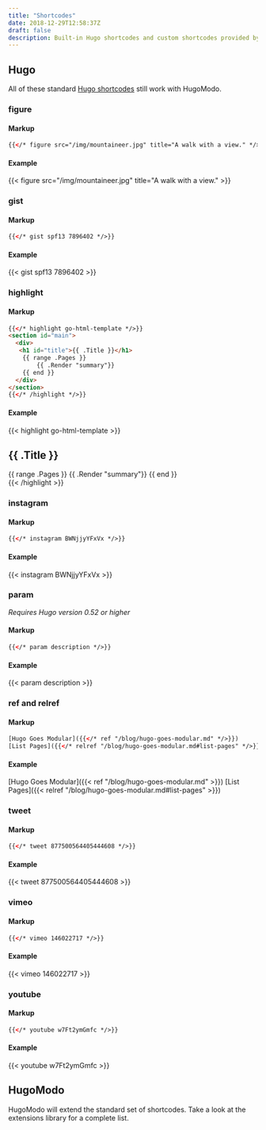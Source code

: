 ```yaml
---
title: "Shortcodes"
date: 2018-12-29T12:58:37Z
draft: false
description: Built-in Hugo shortcodes and custom shortcodes provided by HugoModo.
---
```


## Hugo

All of these standard [Hugo shortcodes](https://gohugo.io/content-management/shortcodes/) still work with HugoModo.

### figure

#### Markup

``` html
{{</* figure src="/img/mountaineer.jpg" title="A walk with a view." */>}}
```

#### Example

{{< figure src="/img/mountaineer.jpg" title="A walk with a view." >}}

### gist

#### Markup

``` html
{{</* gist spf13 7896402 */>}}
```

#### Example

{{< gist spf13 7896402 >}}

### highlight

#### Markup

``` html
{{</* highlight go-html-template */>}}
<section id="main">
  <div>
   <h1 id="title">{{ .Title }}</h1>
    {{ range .Pages }}
        {{ .Render "summary"}}
    {{ end }}
  </div>
</section>
{{</* /highlight */>}}
```

#### Example

{{< highlight go-html-template >}}
<section id="main">
  <div>
   <h1 id="title">{{ .Title }}</h1>
    {{ range .Pages }}
        {{ .Render "summary"}}
    {{ end }}
  </div>
</section>
{{< /highlight >}}

### instagram

#### Markup

``` html
{{</* instagram BWNjjyYFxVx */>}}
```

#### Example

{{< instagram BWNjjyYFxVx >}}

### param

*Requires Hugo version 0.52 or higher*

#### Markup

``` html
{{</* param description */>}}
```

#### Example

{{< param description >}}

### ref and relref

#### Markup

``` html
[Hugo Goes Modular]({{</* ref "/blog/hugo-goes-modular.md" */>}})
[List Pages]({{</* relref "/blog/hugo-goes-modular.md#list-pages" */>}})
```

#### Example

[Hugo Goes Modular]({{< ref "/blog/hugo-goes-modular.md" >}})
[List Pages]({{< relref "/blog/hugo-goes-modular.md#list-pages" >}})

### tweet

#### Markup

``` html
{{</* tweet 877500564405444608 */>}}
```

#### Example

{{< tweet 877500564405444608 >}}

### vimeo

#### Markup

``` html
{{</* vimeo 146022717 */>}}
```

#### Example

{{< vimeo 146022717 >}}

### youtube

#### Markup

``` html
{{</* youtube w7Ft2ymGmfc */>}}
```

#### Example

{{< youtube w7Ft2ymGmfc >}}

## HugoModo

HugoModo will extend the standard set of shortcodes. Take a look at the extensions library for a complete list.
